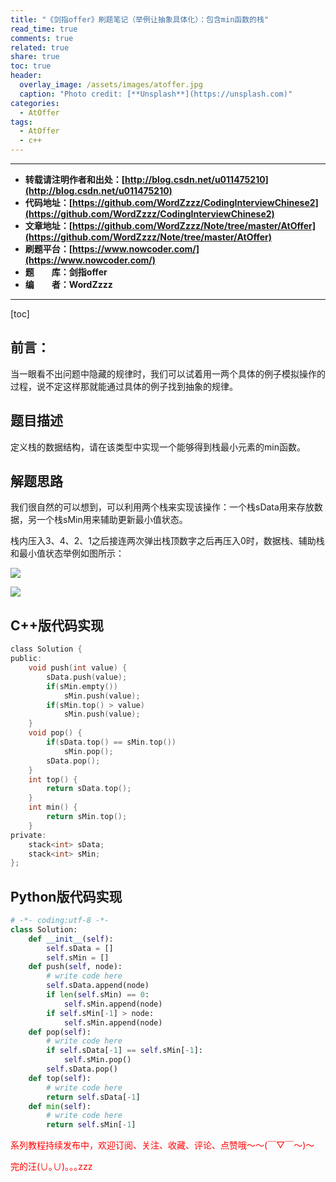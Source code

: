 ```yaml
---
title: "《剑指offer》刷题笔记（举例让抽象具体化）：包含min函数的栈"
read_time: true
comments: true
related: true
share: true
toc: true
header:
  overlay_image: /assets/images/atoffer.jpg
  caption: "Photo credit: [**Unsplash**](https://unsplash.com)"
categories:
  - AtOffer
tags:
  - AtOffer
  - c++
---
```


----------

- **转载请注明作者和出处：[http://blog.csdn.net/u011475210](http://blog.csdn.net/u011475210)**
- **代码地址：[https://github.com/WordZzzz/CodingInterviewChinese2](https://github.com/WordZzzz/CodingInterviewChinese2)**
- **文章地址：[https://github.com/WordZzzz/Note/tree/master/AtOffer](https://github.com/WordZzzz/Note/tree/master/AtOffer)**
- **刷题平台：[https://www.nowcoder.com/](https://www.nowcoder.com/)**
- **题&emsp;&emsp;库：剑指offer**
- **编&emsp;&emsp;者：WordZzzz**

----------

[toc]

## 前言：

当一眼看不出问题中隐藏的规律时，我们可以试着用一两个具体的例子模拟操作的过程，说不定这样那就能通过具体的例子找到抽象的规律。

## 题目描述

定义栈的数据结构，请在该类型中实现一个能够得到栈最小元素的min函数。

## 解题思路

我们很自然的可以想到，可以利用两个栈来实现该操作：一个栈sData用来存放数据，另一个栈sMin用来辅助更新最小值状态。

栈内压入3、4、2、1之后接连两次弹出栈顶数字之后再压入0时，数据栈、辅助栈和最小值状态举例如图所示：

<p></p>
<img src="http://img.blog.csdn.net/20171021102238518?watermark/2/text/aHR0cDovL2Jsb2cuY3Nkbi5uZXQvdTAxMTQ3NTIxMA==/font/5a6L5L2T/fontsize/400/fill/I0JBQkFCMA==/dissolve/70/gravity/SouthEast"/>
<p></p>

<p></p>
<img src="http://img.blog.csdn.net/20171021102303045?watermark/2/text/aHR0cDovL2Jsb2cuY3Nkbi5uZXQvdTAxMTQ3NTIxMA==/font/5a6L5L2T/fontsize/400/fill/I0JBQkFCMA==/dissolve/70/gravity/SouthEast"/>
<p></p>

## C++版代码实现

```c
class Solution {
public:
    void push(int value) {
        sData.push(value);
        if(sMin.empty())
            sMin.push(value);
        if(sMin.top() > value)
            sMin.push(value);
    }
    void pop() {
        if(sData.top() == sMin.top())
            sMin.pop();
        sData.pop();
    }
    int top() {
        return sData.top();
    }
    int min() {
        return sMin.top();
    }
private:
    stack<int> sData;
    stack<int> sMin;
};
```

## Python版代码实现

```python
# -*- coding:utf-8 -*-
class Solution:
    def __init__(self):
        self.sData = []
        self.sMin = []
    def push(self, node):
        # write code here
        self.sData.append(node)
        if len(self.sMin) == 0:
            self.sMin.append(node)
        if self.sMin[-1] > node:
            self.sMin.append(node)
    def pop(self):
        # write code here
        if self.sData[-1] == self.sMin[-1]:
            self.sMin.pop()
        self.sData.pop()
    def top(self):
        # write code here
        return self.sData[-1]
    def min(self):
        # write code here
        return self.sMin[-1]
```

<span style="color: red">系列教程持续发布中，欢迎订阅、关注、收藏、评论、点赞哦～～(￣▽￣～)～</span>

<span style="color: red">完的汪(∪｡∪)｡｡｡zzz</span>